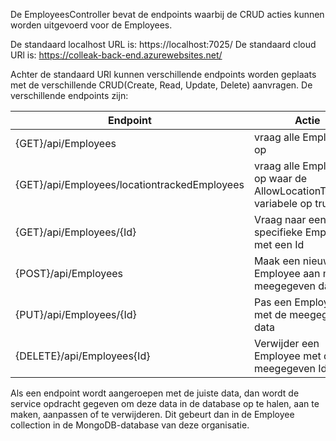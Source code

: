 De EmployeesController bevat de endpoints waarbij de CRUD acties kunnen worden uitgevoerd voor de Employees.

De standaard localhost URL is: https://localhost:7025/
De standaard cloud URl is: https://colleak-back-end.azurewebsites.net/

Achter de standaard URl kunnen verschillende endpoints worden geplaats met de verschillende CRUD(Create, Read, Update, Delete) aanvragen.
De verschillende endpoints zijn:

| Endpoint | Actie |
| ---------------- | --------------- |
| {GET}/api/Employees | vraag alle Employees op |
| {GET}/api/Employees/locationtrackedEmployees | vraag alle Employees op waar de AllowLocationTracking variabele op true staat |
| {GET}/api/Employees/{Id} | Vraag naar een specifieke Employee met een Id |
| {POST}/api/Employees | Maak een nieuwe Employee aan met de meegegeven data |
| {PUT}/api/Employees/{Id} | Pas een Employee aan met de meegegeven data |
| {DELETE}/api/Employees{Id} | Verwijder een Employee met de meegegeven Id |

Als een endpoint wordt aangeroepen met de juiste data, dan wordt de service opdracht gegeven om deze data in de database op te halen, aan te maken, aanpassen of te verwijderen. Dit gebeurt dan in de Employee collection in de MongoDB-database van deze organisatie.